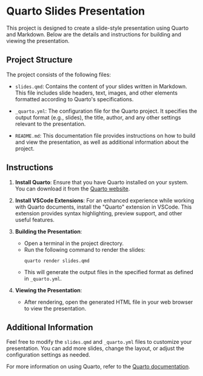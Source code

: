 # Quarto Slides Presentation

This project is designed to create a slide-style presentation using Quarto and Markdown. Below are the details and instructions for building and viewing the presentation.

## Project Structure

The project consists of the following files:

- `slides.qmd`: Contains the content of your slides written in Markdown. This file includes slide headers, text, images, and other elements formatted according to Quarto's specifications.
  
- `_quarto.yml`: The configuration file for the Quarto project. It specifies the output format (e.g., slides), the title, author, and any other settings relevant to the presentation.

- `README.md`: This documentation file provides instructions on how to build and view the presentation, as well as additional information about the project.

## Instructions

1. **Install Quarto**: Ensure that you have Quarto installed on your system. You can download it from the [Quarto website](https://quarto.org/docs/get-started/).

2. **Install VSCode Extensions**: For an enhanced experience while working with Quarto documents, install the "Quarto" extension in VSCode. This extension provides syntax highlighting, preview support, and other useful features.

3. **Building the Presentation**:
   - Open a terminal in the project directory.
   - Run the following command to render the slides:
     ```
     quarto render slides.qmd
     ```
   - This will generate the output files in the specified format as defined in `_quarto.yml`.

4. **Viewing the Presentation**:
   - After rendering, open the generated HTML file in your web browser to view the presentation.

## Additional Information

Feel free to modify the `slides.qmd` and `_quarto.yml` files to customize your presentation. You can add more slides, change the layout, or adjust the configuration settings as needed.

For more information on using Quarto, refer to the [Quarto documentation](https://quarto.org/docs/).